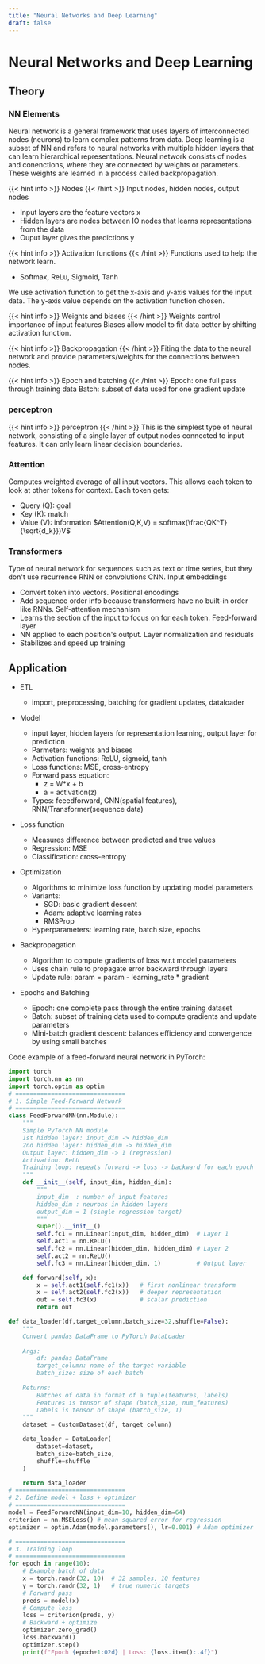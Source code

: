 ```yaml
---
title: "Neural Networks and Deep Learning"
draft: false
---
```

# Neural Networks and Deep Learning
## Theory
### NN Elements 
Neural network is a general framework that uses layers of interconnected nodes (neurons) to learn complex patterns from data. Deep learning is a subset of NN and refers to neural networks with multiple hidden layers that can learn hierarchical representations.
Neural network consists of nodes and conenctions, where they are connected by weights or parameters. These weights are learned in a process called backpropagation.

{{< hint info >}} 
Nodes
{{< /hint >}}
Input nodes, hidden nodes, output nodes
- Input layers are the feature vectors x
- Hidden layers are nodes between IO nodes that learns representations from the data
- Ouput layer gives the predictions y

{{< hint info >}} 
Activation functions
{{< /hint >}}
Functions used to help the network learn. 
- Softmax, ReLu, Sigmoid, Tanh   

We use activation function to get the x-axis and y-axis values for the input data. The y-axis value depends on the activation function chosen.

{{< hint info >}} 
Weights and biases
{{< /hint >}}
Weights control importance of input features
Biases allow model to fit data better by shifting activation function.

{{< hint info >}} 
Backpropagation
{{< /hint >}}
Fiting the data to the neural network and provide parameters/weights for the connections between nodes.

{{< hint info >}} 
Epoch and batching
{{< /hint >}}
Epoch: one full pass through training data
Batch: subset of data used for one gradient update

### perceptron
{{< hint info >}} 
perceptron
{{< /hint >}}
This is the simplest type of neural network, consisting of a single layer of output nodes connected to input features. It can only learn linear decision boundaries.

### Attention
Computes weighted average of all input vectors. This allows each token to look at other tokens for context. Each token gets:
- Query (Q): goal
- Key (K): match
- Value (V): information
$Attention(Q,K,V) = softmax(\frac{QK^T}{\sqrt{d_k}})V$

### Transformers
Type of neural network for sequences such as text or time series, but they don't use recurrence RNN or convolutions CNN.
Input embeddings
- Convert token into vectors.
Positional encodings
- Add sequence order info because transformers have no built-in order like RNNs.
Self-attention mechanism
- Learns the section of the input to focus on for each token.
Feed-forward layer
- NN applied to each position's output.
Layer normalization and residuals
- Stabilizes and speed up training


## Application
- ETL
    -  import, preprocessing, batching for gradient updates, dataloader
- Model
    - input layer, hidden layers for representation learning, output layer for prediction
    - Parmeters: weights and biases
    - Activation functions: ReLU, sigmoid, tanh
    - Loss functions: MSE, cross-entropy
    - Forward pass equation:
        - z = W*x + b
        - a = activation(z)         
    - Types: feeedforward, CNN(spatial features), RNN/Transformer(sequence data)
- Loss function
    - Measures difference between predicted and true values
    - Regression: MSE
    - Classification: cross-entropy

- Optimization
    - Algorithms to minimize loss function by updating model parameters
    - Variants:
        - SGD: basic gradient descent
        - Adam: adaptive learning rates 
        - RMSProp
    - Hyperparameters: learning rate, batch size, epochs

- Backpropagation
    - Algorithm to compute gradients of loss w.r.t model parameters
    - Uses chain rule to propagate error backward through layers
    - Update rule: param = param - learning_rate * gradient
- Epochs and Batching
    - Epoch: one complete pass through the entire training dataset
    - Batch: subset of training data used to compute gradients and update parameters
    - Mini-batch gradient descent: balances efficiency and convergence by using small batches

Code example of a feed-forward neural network in PyTorch:
```python
import torch
import torch.nn as nn
import torch.optim as optim
# ===============================
# 1. Simple Feed-Forward Network
# ===============================
class FeedForwardNN(nn.Module):
    """
    Simple PyTorch NN module
    1st hidden layer: input_dim -> hidden_dim
    2nd hidden layer: hidden_dim -> hidden_dim
    Output layer: hidden_dim -> 1 (regression)
    Activation: ReLU
    Training loop: repeats forward -> loss -> backward for each epoch
    """
    def __init__(self, input_dim, hidden_dim):
        """
        input_dim  : number of input features
        hidden_dim : neurons in hidden layers
        output_dim = 1 (single regression target)
        """
        super().__init__()
        self.fc1 = nn.Linear(input_dim, hidden_dim)  # Layer 1
        self.act1 = nn.ReLU()
        self.fc2 = nn.Linear(hidden_dim, hidden_dim) # Layer 2
        self.act2 = nn.ReLU()
        self.fc3 = nn.Linear(hidden_dim, 1)          # Output layer

    def forward(self, x):
        x = self.act1(self.fc1(x))   # first nonlinear transform
        x = self.act2(self.fc2(x))   # deeper representation
        out = self.fc3(x)            # scalar prediction
        return out

def data_loader(df,target_column,batch_size=32,shuffle=False):
    """
    Convert pandas DataFrame to PyTorch DataLoader
    
    Args:
        df: pandas DataFrame
        target_column: name of the target variable
        batch_size: size of each batch
        
    Returns:
        Batches of data in format of a tuple(features, labels)
        Features is tensor of shape (batch_size, num_features)
        Labels is tensor of shape (batch_size, 1)
    """
    dataset = CustomDataset(df, target_column)

    data_loader = DataLoader(
        dataset=dataset,
        batch_size=batch_size,
        shuffle=shuffle
    )

    return data_loader
# ===============================
# 2. Define model + loss + optimizer
# ===============================
model = FeedForwardNN(input_dim=10, hidden_dim=64)
criterion = nn.MSELoss() # mean squared error for regression
optimizer = optim.Adam(model.parameters(), lr=0.001) # Adam optimizer

# ===============================
# 3. Training loop
# ===============================
for epoch in range(10):
    # Example batch of data
    x = torch.randn(32, 10)  # 32 samples, 10 features
    y = torch.randn(32, 1)   # true numeric targets
    # Forward pass
    preds = model(x)
    # Compute loss
    loss = criterion(preds, y)
    # Backward + optimize
    optimizer.zero_grad()
    loss.backward()
    optimizer.step()
    print(f"Epoch {epoch+1:02d} | Loss: {loss.item():.4f}")
```